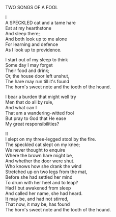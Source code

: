 TWO SONGS OF A FOOL  
  
I  
A SPECKLED cat and a tame hare  
Eat at my hearthstone  
And sleep there;  
And both look up to me alone  
For learning and defence  
As I look up to providence.  
  
I start out of my sleep to think  
Some day I may forget  
Their food and drink;  
Or, the house door left unshut,  
The hare may run till it's found  
The horn's sweet note and the tooth of the hound.  
  
I bear a burden that might well try  
Men that do all by rule,  
And what can I  
That am a wandering-witted fool  
But pray to God that He ease  
My great responsibilities?  
  
II  
I slept on my three-legged stool by the fire.  
The speckled cat slept on my knee;  
We never thought to enquire  
Where the brown hare might be,  
And whether the door were shut.  
Who knows how she drank the wind  
Stretched up on two legs from the mat,  
Before she had settled her mind  
To drum with her heel and to leap?  
Had I but awakened from sleep  
And called her name, she had heard.  
It may be, and had not stirred,  
That now, it may be, has found  
The horn's sweet note and the tooth of the hound.  
